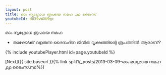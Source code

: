 ```yaml
---
layout: post
title: ഓം ന്യഗ്രോധ രൂപയെ നമഹ ൧൧ ടൈംസ്
youtubeId: d839vWXU9gc
---
```

 
 
 ഓം ന്യഗ്രോധ രൂപയെ നമഹ 
 
 -  താഴേയ്‌ക്ക് വളരുന്ന ദൈനംദിന ജീവിത വൃക്ഷത്തിന്റെ രൂപത്തിൽ ആരാണ്? 
 
  
 
  
 
 
 
 
 
 


{% include youtubePlayer.html id=page.youtubeId %}
 
[Next]({{ site.baseurl }}{% link  split1/_posts/2013-03-09-ഓം മധ്യമായ നമഹ ൧൧ ടൈംസ്.md%})
 
